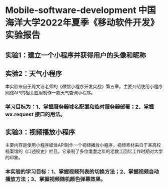 # Mobile-software-development 中国海洋大学2022年夏季《移动软件开发》实验报告

## 实验1：建立一个小程序并获得用户的头像和昵称

## 实验2：天气小程序
本实验来自于周文洁老师的《微信小程序开发实战》第五章。主要介绍使用小程序网络API的相关应用制作一款天气查询小程序。
### 学习目标为：1、掌握服务器域名配置和临时服务器部署；2、掌握 wx.request 接口的用法。
## 实验3：视频播放小程序
主要内容是使用小程序媒体API制作一个视频播放小程序，视频素材来自于某高校档案馆的《口述校史》栏目，它录制了多位耄耋之年的老教工回忆工作时期对大学的印象。
### 本实验的学习目标：1、掌握视频列表的切换方法；2、掌握视频自动播放方法；3、掌握视频随机颜色弹幕效果。
